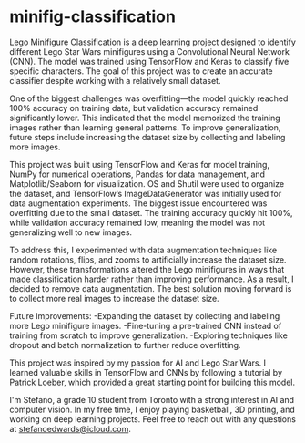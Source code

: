 # minifig-classification
Lego Minifigure Classification is a deep learning project designed to identify different Lego Star Wars minifigures using a Convolutional Neural Network (CNN). The model was trained using TensorFlow and Keras to classify five specific characters. The goal of this project was to create an accurate classifier despite working with a relatively small dataset.

One of the biggest challenges was overfitting—the model quickly reached 100% accuracy on training data, but validation accuracy remained significantly lower. This indicated that the model memorized the training images rather than learning general patterns. To improve generalization, future steps include increasing the dataset size by collecting and labeling more images.

This project was built using TensorFlow and Keras for model training, NumPy for numerical operations, Pandas for data management, and Matplotlib/Seaborn for visualization. OS and Shutil were used to organize the dataset, and TensorFlow’s ImageDataGenerator was initially used for data augmentation experiments. The biggest issue encountered was overfitting due to the small dataset. The training accuracy quickly hit 100%, while validation accuracy remained low, meaning the model was not generalizing well to new images.

To address this, I experimented with data augmentation techniques like random rotations, flips, and zooms to artificially increase the dataset size. However, these transformations altered the Lego minifigures in ways that made classification harder rather than improving performance. As a result, I decided to remove data augmentation. The best solution moving forward is to collect more real images to increase the dataset size.

Future Improvements:
-Expanding the dataset by collecting and labeling more Lego minifigure images.
-Fine-tuning a pre-trained CNN instead of training from scratch to improve generalization.
-Exploring techniques like dropout and batch normalization to further reduce overfitting.

This project was inspired by my passion for AI and Lego Star Wars. I learned valuable skills in TensorFlow and CNNs by following a tutorial by Patrick Loeber, which provided a great starting point for building this model. 

I'm Stefano, a grade 10 student from Toronto with a strong interest in AI and computer vision. In my free time, I enjoy playing basketball, 3D printing, and working on deep learning projects. Feel free to reach out with any questions at stefanoedwards@icloud.com.
